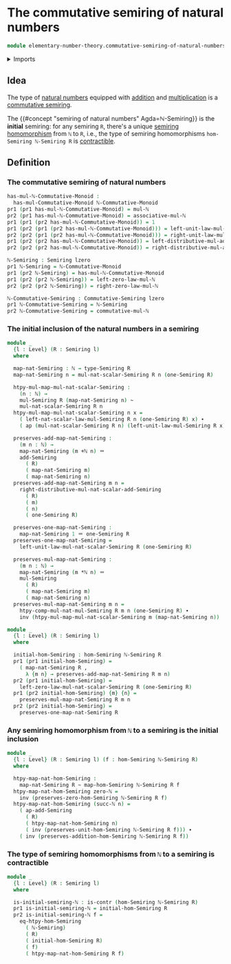 # The commutative semiring of natural numbers

```agda
module elementary-number-theory.commutative-semiring-of-natural-numbers where
```

<details><summary>Imports</summary>

```agda
open import commutative-algebra.commutative-semirings

open import elementary-number-theory.addition-natural-numbers
open import elementary-number-theory.monoid-of-natural-numbers-with-addition
open import elementary-number-theory.multiplication-natural-numbers
open import elementary-number-theory.natural-numbers

open import foundation.action-on-identifications-functions
open import foundation.contractible-types
open import foundation.dependent-pair-types
open import foundation.function-types
open import foundation.homotopies
open import foundation.identity-types
open import foundation.universe-levels

open import group-theory.homomorphisms-commutative-monoids

open import ring-theory.homomorphisms-semirings
open import ring-theory.semirings
```

</details>

## Idea

The type of [natural numbers](elementary-number-theory.natural-numbers.md)
equipped with [addition](elementary-number-theory.addition-natural-numbers.md)
and [multiplication](elementary-number-theory.multiplication-natural-numbers.md)
is a [commutative semiring](commutative-algebra.commutative-semirings.md).

The {{#concept "semiring of natural numbers" Agda=ℕ-Semiring}} is the
**initial** semiring: for any semiring `R`, there's a unique
[semiring homomorphism](ring-theory.homomorphisms-semirings.md) from `ℕ` to `R`,
i.e., the type of semiring homomorphisms `hom-Semiring ℕ-Semiring R` is
[contractible](foundation.contractible-types.md).

## Definition

### The commutative semiring of natural numbers

```agda
has-mul-ℕ-Commutative-Monoid :
  has-mul-Commutative-Monoid ℕ-Commutative-Monoid
pr1 (pr1 has-mul-ℕ-Commutative-Monoid) = mul-ℕ
pr2 (pr1 has-mul-ℕ-Commutative-Monoid) = associative-mul-ℕ
pr1 (pr1 (pr2 has-mul-ℕ-Commutative-Monoid)) = 1
pr1 (pr2 (pr1 (pr2 has-mul-ℕ-Commutative-Monoid))) = left-unit-law-mul-ℕ
pr2 (pr2 (pr1 (pr2 has-mul-ℕ-Commutative-Monoid))) = right-unit-law-mul-ℕ
pr1 (pr2 (pr2 has-mul-ℕ-Commutative-Monoid)) = left-distributive-mul-add-ℕ
pr2 (pr2 (pr2 has-mul-ℕ-Commutative-Monoid)) = right-distributive-mul-add-ℕ

ℕ-Semiring : Semiring lzero
pr1 ℕ-Semiring = ℕ-Commutative-Monoid
pr1 (pr2 ℕ-Semiring) = has-mul-ℕ-Commutative-Monoid
pr1 (pr2 (pr2 ℕ-Semiring)) = left-zero-law-mul-ℕ
pr2 (pr2 (pr2 ℕ-Semiring)) = right-zero-law-mul-ℕ

ℕ-Commutative-Semiring : Commutative-Semiring lzero
pr1 ℕ-Commutative-Semiring = ℕ-Semiring
pr2 ℕ-Commutative-Semiring = commutative-mul-ℕ
```

### The initial inclusion of the natural numbers in a semiring

```agda
module _
  {l : Level} (R : Semiring l)
  where

  map-nat-Semiring : ℕ → type-Semiring R
  map-nat-Semiring n = mul-nat-scalar-Semiring R n (one-Semiring R)

  htpy-mul-map-mul-nat-scalar-Semiring :
    (n : ℕ) →
    mul-Semiring R (map-nat-Semiring n) ~
    mul-nat-scalar-Semiring R n
  htpy-mul-map-mul-nat-scalar-Semiring n x =
    ( left-nat-scalar-law-mul-Semiring R n (one-Semiring R) x) ∙
    ( ap (mul-nat-scalar-Semiring R n) (left-unit-law-mul-Semiring R x))

  preserves-add-map-nat-Semiring :
    (m n : ℕ) →
    map-nat-Semiring (m +ℕ n) ＝
    add-Semiring
      ( R)
      ( map-nat-Semiring m)
      ( map-nat-Semiring n)
  preserves-add-map-nat-Semiring m n =
    right-distributive-mul-nat-scalar-add-Semiring
      ( R)
      ( m)
      ( n)
      ( one-Semiring R)

  preserves-one-map-nat-Semiring :
    map-nat-Semiring 1 ＝ one-Semiring R
  preserves-one-map-nat-Semiring =
    left-unit-law-mul-nat-scalar-Semiring R (one-Semiring R)

  preserves-mul-map-nat-Semiring :
    (m n : ℕ) →
    map-nat-Semiring (m *ℕ n) ＝
    mul-Semiring
      ( R)
      ( map-nat-Semiring m)
      ( map-nat-Semiring n)
  preserves-mul-map-nat-Semiring m n =
    htpy-comp-mul-nat-mul-Semiring R m n (one-Semiring R) ∙
    inv (htpy-mul-map-mul-nat-scalar-Semiring m (map-nat-Semiring n))

module _
  {l : Level} (R : Semiring l)
  where

  initial-hom-Semiring : hom-Semiring ℕ-Semiring R
  pr1 (pr1 initial-hom-Semiring) =
    ( map-nat-Semiring R ,
      λ {m n} → preserves-add-map-nat-Semiring R m n)
  pr2 (pr1 initial-hom-Semiring) =
    left-zero-law-mul-nat-scalar-Semiring R (one-Semiring R)
  pr1 (pr2 initial-hom-Semiring) {m} {n} =
    preserves-mul-map-nat-Semiring R m n
  pr2 (pr2 initial-hom-Semiring) =
    preserves-one-map-nat-Semiring R
```

### Any semiring homomorphism from `ℕ` to a semiring is the initial inclusion

```agda
module _
  {l : Level} (R : Semiring l) (f : hom-Semiring ℕ-Semiring R)
  where

  htpy-map-nat-hom-Semiring :
    map-nat-Semiring R ~ map-hom-Semiring ℕ-Semiring R f
  htpy-map-nat-hom-Semiring zero-ℕ =
    inv (preserves-zero-hom-Semiring ℕ-Semiring R f)
  htpy-map-nat-hom-Semiring (succ-ℕ n) =
    ( ap-add-Semiring
      ( R)
      ( htpy-map-nat-hom-Semiring n)
      ( inv (preserves-unit-hom-Semiring ℕ-Semiring R f))) ∙
    ( inv (preserves-addition-hom-Semiring ℕ-Semiring R f))
```

### The type of semiring homomorphisms from `ℕ` to a semiring is contractible

```agda
module _
  {l : Level} (R : Semiring l)
  where

  is-initial-semiring-ℕ : is-contr (hom-Semiring ℕ-Semiring R)
  pr1 is-initial-semiring-ℕ = initial-hom-Semiring R
  pr2 is-initial-semiring-ℕ f =
    eq-htpy-hom-Semiring
      ( ℕ-Semiring)
      ( R)
      ( initial-hom-Semiring R)
      ( f)
      ( htpy-map-nat-hom-Semiring R f)
```
